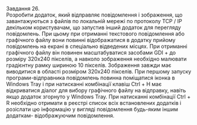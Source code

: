Завдання 26.  
Розробити додаток, який відправляє повідомлення і зображення, що завантажуються з файлів по локальній мережі по протоколу TCP / IP декільком користувачам, що запустив інший додаток для перегляду повідомлень. При цьому при отриманні текстового повідомлення або графічного файлу вони повинні відображатися в додатку прийому повідомлень на екрані в спеціально відведених місцях. При отриманні графічного файлу він повинен масштабуватися засобами GDI + до розміру 320х240 пікселів, а навколо зображення необхідно малювати градієнтну рамку шириною 10 пікселів. Зображення завжди має виводитися в області розміром 320х240 пікселів. При першому запуску програми-відправника повідомлень повинна поміщатися іконка в Windows Tray і при натисканні комбінації клавіш Ctrl + H має відкриватися діалог для вибору графічного файлу на відправку, навіть якщо додаток згорнуто у Windows Tray. При натисканні комбінації Ctrl + R необхідно отримати в реєстрі список всіх встановлених додатків і розіслати цю інформацію у вигляді повідомлення будь-яким іншим додаткам-
відображуючим повідомлення.
